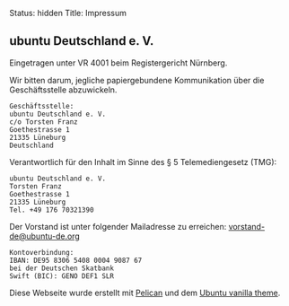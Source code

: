 Status: hidden
Title: Impressum

## ubuntu Deutschland e. V.

Eingetragen unter VR 4001 beim Registergericht Nürnberg.

Wir bitten darum, jegliche papiergebundene Kommunikation über die
Geschäftsstelle abzuwickeln.

    Geschäftsstelle:
    ubuntu Deutschland e. V.
    c/o Torsten Franz
    Goethestrasse 1
    21335 Lüneburg
    Deutschland

Verantwortlich für den Inhalt im Sinne des § 5 Telemediengesetz (TMG):

    ubuntu Deutschland e. V.
    Torsten Franz
    Goethestrasse 1
    21335 Lüneburg
    Tel. +49 176 70321390

Der Vorstand ist unter folgender Mailadresse zu erreichen:
<vorstand-de@ubuntu-de.org>

    Kontoverbindung:
    IBAN: DE95 8306 5408 0004 9087 67
    bei der Deutschen Skatbank
    Swift (BIC): GENO DEF1 SLR

Diese Webseite wurde erstellt mit [Pelican](http://blog.getpelican.com/)
und dem [Ubuntu vanilla theme](https://github.com/ubuntudesign/ubuntu-vanilla-theme).
